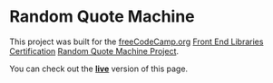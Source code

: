# Random Quote Machine
This project was built for the [freeCodeCamp.org](https://www.freecodecamp.org) [Front End Libraries Certification](https://www.freecodecamp.org/learn/front-end-libraries/) [Random Quote Machine Project](https://www.freecodecamp.org/learn/front-end-libraries/front-end-libraries-projects/build-a-random-quote-machine).

You can check out the [**live**](https://codepen.io/Runefarer/full/jOVEvXO) version of this page.
